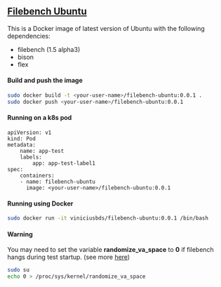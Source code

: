 ## [Filebench Ubuntu](https://hub.docker.com/r/viniciusbds/filebench-ubuntu)

This is a Docker image of latest version of Ubuntu with the following dependencies:


- filebench (1.5 alpha3)
- bison
- flex


#### Build and push the image

``` bash
sudo docker build -t <your-user-name>/filebench-ubuntu:0.0.1 .
sudo docker push <your-user-name>/filebench-ubuntu:0.0.1 
```


#### Running on a k8s pod

    apiVersion: v1
    kind: Pod
    metadata:
        name: app-test
        labels:
            app: app-test-label1
    spec:
        containers:
        - name: filebench-ubuntu
          image: <your-user-name>/filebench-ubuntu:0.0.1

#### Running using Docker

``` bash
sudo docker run -it viniciusbds/filebench-ubuntu:0.0.1 /bin/bash
```
#### Warning

You may need to set the variable **randomize_va_space** to **0** if filebench hangs during test startup. (see more [here](https://github.com/filebench/filebench/issues/60))

``` bash
sudo su
echo 0 > /proc/sys/kernel/randomize_va_space
```
